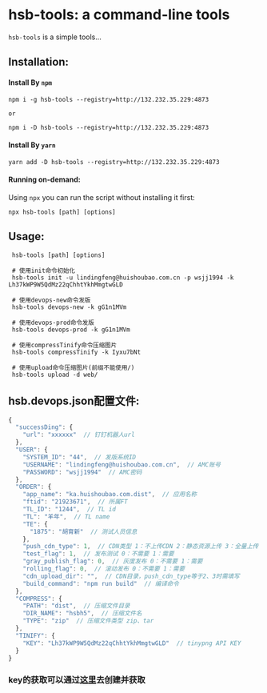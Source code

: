 <!-- [![build status](https://img.shields.io/travis/http-party/http-server.svg?style=flat-square)](https://travis-ci.org/http-party/http-server)
[![npm](https://img.shields.io/npm/v/http-server.svg?style=flat-square)](https://www.npmjs.com/package/http-server) [![homebrew](https://img.shields.io/homebrew/v/http-server?style=flat-square)](https://formulae.brew.sh/formula/http-server) [![npm downloads](https://img.shields.io/npm/dm/http-server?color=blue&label=npm%20downloads&style=flat-square)](https://www.npmjs.com/package/http-server)
[![license](https://img.shields.io/github/license/http-party/http-server.svg?style=flat-square)](https://github.com/http-party/http-server) -->

# hsb-tools: a command-line tools

`hsb-tools` is a simple tools...

## Installation:

#### Install By `npm`

    npm i -g hsb-tools --registry=http://132.232.35.229:4873

    or

    npm i -D hsb-tools --registry=http://132.232.35.229:4873


#### Install By `yarn`

    yarn add -D hsb-tools --registry=http://132.232.35.229:4873

#### Running on-demand:

Using `npx` you can run the script without installing it first:

    npx hsb-tools [path] [options]
     

## Usage:

     hsb-tools [path] [options]

     # 使用init命令初始化
     hsb-tools init -u lindingfeng@huishoubao.com.cn -p wsjj1994 -k Lh37kWP9W5QdMz22qChhtYkhMmgtwGLD

     # 使用devops-new命令发版
     hsb-tools devops-new -k gG1n1MVm

     # 使用devops-prod命令发版
     hsb-tools devops-prod -k gG1n1MVm

     # 使用compressTinify命令压缩图片
     hsb-tools compressTinify -k Iyxu7bNt

     # 使用upload命令压缩图片(前缀不能使用/)
     hsb-tools upload -d web/


## hsb.devops.json配置文件:
```javascript
{
  "successDing": {
    "url": "xxxxxx"  // 钉钉机器人url
  },
  "USER": {
    "SYSTEM_ID": "44",  // 发版系统ID
    "USERNAME": "lindingfeng@huishoubao.com.cn",  // AMC账号
    "PASSWORD": "wsjj1994"  // AMC密码
  },
  "ORDER": {
    "app_name": "ka.huishoubao.com.dist",  // 应用名称
    "ftid": "21923671",  // 所属FT
    "TL_ID": "1244",  // TL id
    "TL": "羊年",  // TL name
    "TE": {
      "1875": "胡育新"  // 测试人员信息
    },
    "push_cdn_type": 1,  // CDN类型 1：不上传CDN 2：静态资源上传 3：全量上传
    "test_flag": 1,  // 发布测试 0：不需要 1：需要
    "gray_publish_flag": 0,  // 灰度发布 0：不需要 1：需要
    "rolling_flag": 0,  // 滚动发布 0：不需要 1：需要
    "cdn_upload_dir": "",  // CDN目录，push_cdn_type等于2、3时需填写
    "build_command": "npm run build"  // 编译命令
  },
  "COMPRESS": {
    "PATH": "dist",  // 压缩文件目录
    "DIR_NAME": "hsbh5",  // 压缩文件名
    "TYPE": "zip"  // 压缩文件类型 zip、tar
  },
  "TINIFY": {
    "KEY": "Lh37kWP9W5QdMz22qChhtYkhMmgtwGLD"  // tinypng API KEY
  }
}
```


### key的获取可以通过[这里](http://jk.www.huishoubao.com/devops/)去创建并获取
